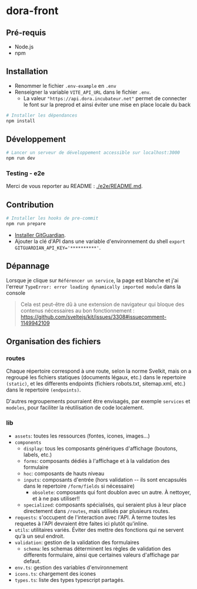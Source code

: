 # dora-front

## Pré-requis

- Node.js
- npm

## Installation

- Renommer le fichier `.env-example` en `.env`
- Renseigner la variable `VITE_API_URL` dans le fichier `.env`.
  - La valeur `"https://api.dora.incubateur.net"` permet de connecter le font sur la preprod et ainsi éviter une mise en place locale du back

```bash
# Installer les dépendances
npm install
```

## Développement

```bash
# Lancer un serveur de développement accessible sur localhost:3000
npm run dev
```

### Testing - e2e

Merci de vous reporter au README : [./e2e/README.md](./e2e/README.md).

## Contribution

```bash
# Installer les hooks de pre-commit
npm run prepare
```

- [Installer GitGuardian](https://docs.gitguardian.com/internal-repositories-monitoring/gg_shield/getting_started#step-2-install-ggshield-gitguardian-cli).
- Ajouter la clé d'API dans une variable d'environnement du shell `export GITGUARDIAN_API_KEY='**********'`.

## Dépannage

Lorsque je clique sur `Référencer un service`, la page est blanche et j'ai l'erreur `TypeError: error loading dynamically imported module` dans la console

> Cela est peut-être dû à une extension de navigateur qui bloque des contenus nécessaires au bon fonctionnement : https://github.com/sveltejs/kit/issues/3308#issuecomment-1149942109

## Organisation des fichiers

### routes

Chaque répertoire correspond à une route, selon la norme Svelkit, mais on a regroupé les fichiers statiques (documents légaux, etc.) dans le repertoire `(static)`, et les differents endpoints (fichiers robots.txt, sitemap.xml, etc.) dans le repertoire `(endpoints)`.

D'autres regroupements pourraient être envisagés, par exemple `services` et `modeles`, pour faciliter la réutilisation de code localement.

### lib

- `assets`: toutes les ressources (fontes, icones, images…)
- `components`
  - `display`: tous les composants génériques d'affichage (boutons, labels, etc.)
  - `forms`: composants dédiés à l'affichage et à la validation des formulaire
  - `hoc`: composants de hauts niveau
  - `inputs`: composants d'entrée (hors validation -- ils sont encapsulés dans le repertoire `/form/fields` si nécessaire)
    - `obsolete`: composants qui font doublon avec un autre. À nettoyer, et à ne pas utiliser!!
  - `specialized`: composants spécialisés, qui seraient plus à leur place directement dans `/routes`, mais utilisés par plusieurs routes.
- `requests`: s'occupent de l'interaction avec l'API. À terme toutes les requetes à l'API devraient être faites ici plutôt qu'inline.
- `utils`: utilitaires variés. Éviter des mettre des fonctions qui ne servent qu'à un seul endroit.
- `validation`: gestion de la validation des formulaires
  - `schema`: les schemas déterminent les règles de validation des differents formulaire, ainsi que certaines valeurs d'affichage par defaut.
- `env.ts`: gestion des variables d'environnement
- `icons.ts`: chargement des icones
- `types.ts`: liste des types typescript partagés.
